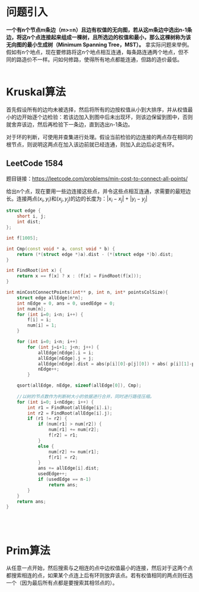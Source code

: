 # 问题引入
**一个有n个节点m条边（m>=n）且边有权值的无向图，若从这m条边中选出n-1条边，将这n个点连接起来组成一棵树，且所选边的权值和最小，那么这棵树称为该无向图的最小生成树（Minimum Spanning Tree，MST）。**
拿实际问题来举例。假如有n个地点，现在要修路将这n个地点相互连通，每条路连通两个地点，但不同的路造价不一样。问如何修路，使得所有地点都能连通，但路的造价最低。
<br/><br/>

# Kruskal算法
首先假设所有的边均未被选择，然后将所有的边按权值从小到大排序，并从权值最小的边开始逐个边检验：若该边加入到图中后未出现环，则该边保留到图中，否则就舍弃该边，然后再检验下一条边，直到选出n-1条边。

对于环的判断，可使用并查集进行处理。假设当前检验的边连接的两点存在相同的根节点，则说明这两点在加入该边前就已经连通，则加入此边后必定有环。

## LeetCode 1584
题目链接：https://leetcode.com/problems/min-cost-to-connect-all-points/

给出n个点，现在要用一些边连接这些点，并令这些点相互连通，求需要的最短边长。连接两点$(x_i, y_i)$和$(x_j, y_j)$的边的长度为：$|x_i-x_j|+|y_i-y_j|$

```cpp
struct edge {
    short i, j;
    int dist;
};

int f[1005];

int Cmp(const void * a, const void * b) {
    return (*(struct edge *)a).dist - (*(struct edge *)b).dist;
}

int FindRoot(int x) {
    return x == f[x] ? x : (f[x] = FindRoot(f[x]));
}

int minCostConnectPoints(int** p, int n, int* pointsColSize){
    struct edge allEdge[n*n];
    int nEdge = 0, ans = 0, usedEdge = 0;
    int num[n];
    for (int i=0; i<n; i++) {
        f[i] = i;
        num[i] = 1;
    }

    for (int i=0; i<n; i++)
        for (int j=i+1; j<n; j++) {
            allEdge[nEdge].i = i;
            allEdge[nEdge].j = j;
            allEdge[nEdge].dist = abs(p[i][0]-p[j][0]) + abs( p[i][1]-p[j][1]);
            nEdge++;
        }

    qsort(allEdge, nEdge, sizeof(allEdge[0]), Cmp);
    
    //以树的节点数作为判断树大小的依据进行合并，同时进行路径压缩。
    for (int i=0; i<nEdge; i++) {   
        int r1 = FindRoot(allEdge[i].i);
        int r2 = FindRoot(allEdge[i].j);
        if (r1 != r2) {
            if (num[r1] > num[r2]) {
                num[r1] += num[r2];
                f[r2] = r1; 
            }
            else {
                num[r2] += num[r1];
                f[r1] = r2; 
            } 
            ans += allEdge[i].dist;
            usedEdge++;
            if (usedEdge == n-1)
                return ans;
        }
    }
    return ans;
}
```
<br/><br/>

# Prim算法
 从任意一点开始，然后搜索与之相连的点中边权值最小的连接，然后对于这两个点都搜索相连的点，如果某个点连上后有环则放弃该点。若有权值相同的两点则任选一个（因为最后所有点都是要搜索其相邻点的）。
<br/><br/>


